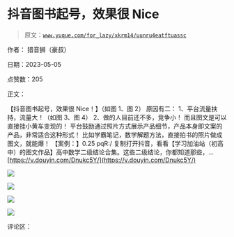 # 抖音图书起号，效果很 Nice

> 原文：[`www.yuque.com/for_lazy/xkrm14/uunru4eatftuassc`](https://www.yuque.com/for_lazy/xkrm14/uunru4eatftuassc)

作者： 猎音狮（豪叔）

日期：2023-05-05

点赞数：205

正文：

【抖音图书起号，效果很 Nice！】（如图 1、图 2） 原因有二： 1、平台流量扶持，流量大！（如图 3、图 4） 2、做的人目前还不多，竞争小！ 而且图文是可以直接挂小黄车变现的！ 平台鼓励通过照片方式展示产品细节，产品本身即文案的产品，非常适合这种形式！ 比如学霸笔记，数学解题方法，直接拍书的照片做成图文，就能爆！ 【案例：】0.25 pqR:/ 复制打开抖音，看看【学习加油站（初高中）的图文作品】高中数学二级结论合集。这些二级结论，你都知道那些，... [https://v.douyin.com/Dnukc5Y/](https://v.douyin.com/Dnukc5Y/)

![](img/ea09dead9ae5856f879f6c617d57a148.png)

![](img/7b7bde070712f08324907f2e6d9960c9.png)

![](img/12b28d5a4b4190cdf0f355982f4b7636.png)

![](img/4943272de3561b9751d5aa352a780972.png)

评论区：

